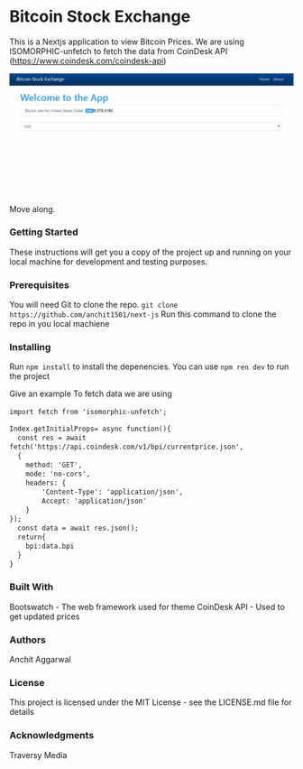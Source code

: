 
# Bitcoin Stock Exchange
This is a Nextjs application to view Bitcoin Prices.
We are using ISOMORPHIC-unfetch to fetch the data from CoinDesk API (https://www.coindesk.com/coindesk-api)

![App](captured.gif)

Move along.

### Getting Started
These instructions will get you a copy of the project up and running on your local machine for development and testing purposes.

### Prerequisites

You will need Git to clone the repo.
`git clone https://github.com/anchit1501/next-js`
Run this command to clone the repo in you local machiene

### Installing

Run `npm install` to install the depenencies.
You can use  `npm ren dev` to run the project

Give an example
To fetch data we are using

`import fetch from 'isomorphic-unfetch';`

```
Index.getInitialProps= async function(){
  const res = await fetch('https://api.coindesk.com/v1/bpi/currentprice.json',
  {
    method: 'GET',
    mode: 'no-cors',
    headers: {
        'Content-Type': 'application/json',
        Accept: 'application/json'
    }
});
  const data = await res.json();
  return{
    bpi:data.bpi
  }
}
```

### Built With
Bootswatch - The web framework used for theme
CoinDesk API - Used to get updated prices

### Authors
Anchit Aggarwal

### License
This project is licensed under the MIT License - see the LICENSE.md file for details

### Acknowledgments
Traversy Media
